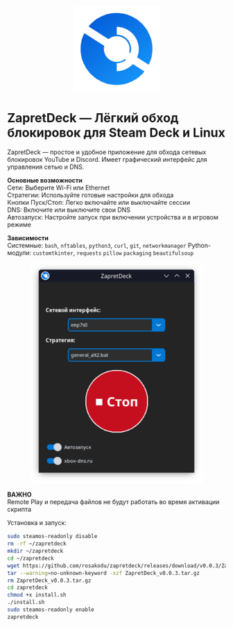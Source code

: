 <p align="center">
  <img src="https://raw.githubusercontent.com/rosakodu/zapretdeck/master/zapretdeck.png" alt="ZapretDeck" width="200"/>
</p>

# ZapretDeck — Лёгкий обход блокировок для Steam Deck и Linux

ZapretDeck — простое и удобное приложение для обхода сетевых блокировок YouTube и Discord. Имеет графический интерфейс для управления сетью и DNS.

**Основные возможности**  
Сети: Выберите Wi-Fi или Ethernet  
Стратегии: Используйте готовые настройки для обхода  
Кнопки Пуск/Стоп: Легко включайте или выключайте сессии  
DNS: Включите или выключите свои DNS  
Автозапуск: Настройте запуск при включении устройства и в игровом режиме  

**Зависимости**  
Системные: `bash`, `nftables`, `python3`, `curl`, `git`, `networkmanager` 
Python-модули: `customtkinter`, `requests` `pillow` `packaging` `beautifulsoup`

<p align="center">
  <img src="https://raw.githubusercontent.com/rosakodu/zapretdeck/master/screanshots/screenshot.png" alt="Скриншот ZapretDeck" width="400"/>
</p>

**ВАЖНО**  
Remote Play и передача файлов не будут работать во время активации скрипта

Установка и запуск:  
```bash
sudo steamos-readonly disable
rm -rf ~/zapretdeck
mkdir ~/zapretdeck
cd ~/zapretdeck
wget https://github.com/rosakodu/zapretdeck/releases/download/v0.0.3/ZapretDeck_v0.0.3.tar.gz
tar --warning=no-unknown-keyword -xzf ZapretDeck_v0.0.3.tar.gz
rm ZapretDeck_v0.0.3.tar.gz
cd zapretdeck
chmod +x install.sh
./install.sh
sudo steamos-readonly enable
zapretdeck
